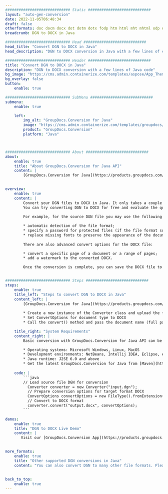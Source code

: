 ```yaml
---
############################# Static ############################
layout: "auto-gen-conversion"
date: 2022-11-05T06:48:34
draft: false
otherformats: doc docm docx dot dotm dotx fodp htm html mht mhtml odp odt otp pot potm potx pps ppsm ppsx ppt pptm pptx rtf
breadcrumb: DGN to DOCX in Java

############################# Head ############################
head_title: "Convert DGN to DOCX in Java"
head_description: "DGN to DOCX conversion in Java with a few lines of code. Convert over 160 file formats using the GroupDocs document conversion API for Java"

############################# Header ############################
title: "Convert DGN to DOCX in Java"
description: "DGN to DOCX conversion with a few lines of Java code"
bg_image: "https://cms.admin.containerize.com/templates/aspose/App_Themes/V3/images/bg/header1.png"
bg_overlay: false
button:
    enable: true

############################# SubMenu ############################
submenu:
    enable: true

    left:
        img_alt: "GroupDocs.Conversion for Java"
        image: "https://cms.admin.containerize.com/templates/groupdocs/images/product-logos/90x90-noborder/groupdocs-conversion-java.png"
        product: "GroupDocs.Conversion"
        platform: "Java"



############################# About ############################
about:
    enable: true
    title: "About GroupDocs.Conversion for Java API"
    content: |
        [GroupDocs.Conversion for Java](https://products.groupdocs.com/conversion/java/) is an advanced file format conversion API for converting between popular image and document formats such as Microsoft Office, OpenDocument, PDF, HTML, email, CAD. and much more with just a few lines of code. The native API automatically detects the formats of the original documents and offers many options for customizing the converted documents. Along with the function of extracting information from a document, it also supports caching of the conversion results to the local disk by default. However, any type of cache storage can be supported by implementing the appropriate interfaces - Amazon S3, Dropbox, Google Drive, Windows Azure, Reddis, or any others.
    

overview:
    enable: true
    content: |
        Convert your DGN files to DOCX in Java. It only takes a couple of lines of Java code on any platform of your choice, such as Windows, Linux, macOS.
        You can try converting DGN to DOCX for free and evaluate the quality of the conversion results. Along with simple file conversion scripts, you can try more sophisticated options for loading the DGN source file and storing the DOCX output. 
        
        For example, for the source DGN file you may use the following load options:

        * automatic detection of the file format;
        * specify a password for protected files (if the file format supports it);
        * replace missing fonts to preserve the appearance of the document.
        
        There are also advanced convert options for the DOCX file:

        * convert a specific page of a document or a range of pages;
        * add a watermark to the converted DOCX.

        Once the conversion is complete, you can save the DOCX file to your local file path or to any third party storage such as FTP, Amazon S3, Google Drive, Dropbox etc. Please note - to convert DGN to DOCX, you do not need to install any additional software, such as MS Office, Open Office, Adobe Acrobat Reader etc.


############################# Steps ############################
steps:
    enable: true
    title_left: "Steps to convert DGN to DOCX in Java"
    content_left: |
        [GroupDocs.Conversion for Java](https://products.groupdocs.com/conversion/java/) allows developers to easily convert DGN file to DOCX with a few lines of code.
        
        * Create a new instance of the Converter class and upload the file DGN with the full path
        * Set ConvertOptions for document type to DOCX
        * Call the convert() method and pass the document name (full path) and format (DOCX) as a parameter

    title_right: "System Requirements"
    content_right: |
        Basic conversion with GroupDocs.Conversion for Java API can be done with just a few lines of code. Our APIs are supported on all major platforms and operating systems. Before executing the code below, make sure you have the following prerequisites installed on your system.

        * Operating systems: Microsoft Windows, Linux, MacOS
        * Development environments: NetBeans, Intellij IDEA, Eclipse, etc.
        * Java runtime: J2SE 6.0 and above
        * Get the latest GroupDocs.Conversion for Java from [Maven](https://repository.groupdocs.com/webapp/#/artifacts/browse/tree/General/repo/com/groupdocs/groupdocs-conversion)
         
    code: |
        ```java    
        // Load source file DGN for conversion
          Converter converter = new Converter("input.dgn");
          // Prepare conversion options for target format DOCX
          ConvertOptions convertOptions = new FileType().fromExtension("docx").getConvertOptions();
          // Convert to DOCX format
          converter.convert("output.docx", convertOptions);
        ```

demos:
    enable: true
    title: "DGN to DOCX Live Demo"
    content: |
       Visit our [GroupDocs.Conversion App](https://products.groupdocs.app/conversion/family) website and try DGN to DOCX conversion now. The free demo has the following benefits
          

more_formats:
    enable: true
    title: "Other supported DGN conversions in Java"
    content: "You can also convert DGN to many other file formats. Please see the list below."
       
       
back_to_top:
    enable: true
---
```

